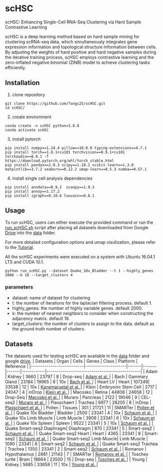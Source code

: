 # scHSC
scHSC: Enhancing Single-Cell RNA-Seq Clustering via Hard Sample Contrastive Learning

scHSC is a deep learning method based on hard sample mining
for clustering scRNA-seq data, which simultaneously integrates gene expression
information and topological structure information between cells. 
By adjusting the weights of hard positive and hard negative samples during the iterative training process, 
scHSC employs contrastive learning and the zero-inflated negative
binomial (ZINB) model to achieve clustering tasks efficiently. 

## Installation
1. clone repository
```
git clone https://github.com/fangs25/scHSC.git
cd scHSC/
```

2. create environment
```
conda create -n scHSC python=3.8.8
conda activate scHSC
```

3. install pytorch 
```
pip install numpy==1.24.4 pillow==10.0.0 typing-extensions==4.7.1
pip install torch==1.8.1+cu101 torchvision==0.9.1+cu101 torchaudio==0.8.1 -f https://download.pytorch.org/whl/torch_stable.html
pip install pandas==2.0.3 scipy==1.10.1 scikit-learn==1.3.0 matplotlib==3.7.2 seaborn==0.12.2 umap-learn==0.5.3 numba==0.57.1
```

4. install single cell analysis dependencies
```
pip install anndata==0.9.2  scanpy==1.9.3
pip install annoy==1.17.2
pip install igraph==0.10.6 louvain==0.8.1
```

## Usage
To run scHSC, users can either execute the provided command or run the [run_scHSC.sh](./run_scHSC.sh) script after placing all datasets downloaded from Google [Drive](https://drive.google.com/drive/folders/1yhzh4gPbqDr36p7h5Wa2cRIe9FVDvNow?usp=drive_link) into the [data](./data) folder.

For more detailed configuration options and umap visulization, please refer to the [Tutorial](./tutorial.ipynb).

All the scHSC experiments were executed on a system with Ubuntu 16.04.1 LTS and CUDA 10.1.
```
python run_scHSC.py --dataset Quake_10x_Bladder --t 1 --highly_genes 2000 --k 18 --target_clusters 4 
```

### parameters
- dataset: name of dataset for clustering
- t: the number of iterations for the laplacian filtering process. default 1.
- highly_genes: the number of highly variable genes. default 2000.
- k: the number of nearest neighbors to consider when constructing the adjacency matrix. default 18.
- target_clusters: the number of clusters to assign to the data. default as the ground truth number of clusters.

## Datasets
The datasets used for testing scHSC are available in the [data](./data/) folder and google [drive](https://drive.google.com/drive/folders/1yhzh4gPbqDr36p7h5Wa2cRIe9FVDvNow?usp=drive_link).
| Datasets                  | Organ               | Cells | Genes | Class | Platform   | Reference                                      |
|---------------------------|---------------------|-------|-------|-------|------------|------------------------------------------------|
| Adam                      | Kidney              | 3660  | 23797 | 8     | Drop-seq   | [Adam et al. ](https://doi.org/10.1242/dev.151142)   |
| Bach                      | Gammary Gland       | 23184 | 19965 | 8     | 10x        | [Bach et al. ](https://www.nature.com/articles/s41467-017-02001-5)   |
| Heart LV                  | Heart               | 107249| 33538 | 12    | 10x        | [Kanemaruetal et al. ](https://www.nature.com/articles/s41586-023-06311-1)   |
| Klein                     | Embryonic Stem Cell | 2717  | 24047 | 4     | inDrop     | [Klein et al. ](https://doi.org/10.1016/j.cell.2015.04.044)      |
| Macosko                   | Retina              | 44808 | 24658 | 12    | Drop-Seq   | [Macosko et al. ](https://doi.org/10.1016/j.cell.2015.05.002)    |
| Muraro                    | Pancreas            | 2122  | 19046 | 9     | CEL-seq2   | [Muraro et al. ](https://doi.org/10.1016/j.cels.2016.09.002)    |
| Plasschaert               | Trachea             | 6977  | 28205 | 8     | inDrop     | [Plasschaert et al. ](https://www.nature.com/articles/s41586-018-0394-6)  |
| Pollen                    | Tissues             | 301   | 21721 | 11    | SMARTer    | [Pollen et al. ](https://www.nature.com/articles/nbt.2967)        |
| Quake 10x Bladder         | Bladder             | 2500  | 23341 | 4     | 10x        | [Schaum et al. ](https://www.nature.com/articles/s41586-018-0590-4)     |
| Quake 10x Limb Muscle     | Limb Muscle         | 3909  | 23341 | 6     | 10x        | [Schaum et al. ](https://www.nature.com/articles/s41586-018-0590-4)     |
| Quake 10x Spleen          | Spleen              | 9522  | 23341 | 5     | 10x        | [Schaum et al. ](https://www.nature.com/articles/s41586-018-0590-4)      |
| Quake Smart-seq2 Diaphragm| Diaphragm           | 870   | 23341 | 5     | Smart-seq2 | [Schaum et al. ](https://www.nature.com/articles/s41586-018-0590-4)      |
| Quake Smart-seq2 Heart    | Heart               | 4365  | 23341 | 8     | Smart-seq2 | [Schaum et al. ](https://www.nature.com/articles/s41586-018-0590-4)      |
| Quake Smart-seq2 Limb Muscle| Limb Muscle       | 1090  | 23341 | 6     | Smart-seq2 | [Schaum et al. ](https://www.nature.com/articles/s41586-018-0590-4)      |
| Quake Smart-seq2 Trachea  | Trachea             | 1350  | 23341 | 2     | Smart-seq2 | [Schaum et al. ](https://www.nature.com/articles/s41586-018-0590-4)      |
| Romanov                   | Hypothalamus        | 2881  | 21143 | 7     | SMARTer    | [Romanov et al. ](https://www.nature.com/articles/nn.4462) |
| Tosches turtle            | Brain               | 18664 | 23500 | 15    | Drop-seq   | [Tosches et al. ](https://www.science.org/doi/10.1126/science.aar4237) |
| Young                     | Kidney              | 5685  | 33658 | 11    | 10x        | [Young et al. ](https://www.science.org/doi/10.1126/science.aat1699)       |

